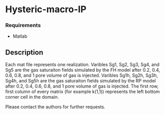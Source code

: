 # Hysteric-macro-IP

### Requirements
* Matlab

## Description

Each mat file represents one realization. 
Varibles Sg1, Sg2, Sg3, Sg4, and Sg5 are the gas saturaiton fields simulated by the FH model after 0.2, 0.4, 0.6, 0.8, and 1 pore volume of gas is injected.
Varibles Sg1h, Sg2h, Sg3h, Sg4h, and Sg5h are the gas saturaiton fields simulated by the RP model after 0.2, 0.4, 0.6, 0.8, and 1 pore volume of gas is injected.
The first row, first column of every matrix (for example k(1,1)) represents the left bottom corner cell in the domain. 

Please contact the authors for further requests.
